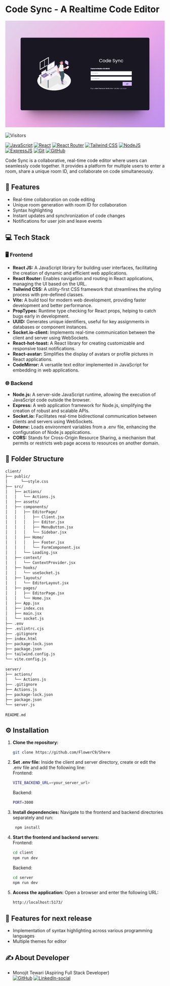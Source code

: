 # Code Sync - A Realtime Code Editor

![screenshot](./screenshots/screenshot.png)

![Visitors](https://api.visitorbadge.io/api/visitors?path=https%3A%2F%2Fgithub.com%2Fsahilatahar%2FCode-Sync&label=Repo%20Views&countColor=%2337d67a&labelStyle=upper)

[![JavaScript](https://img.shields.io/badge/JavaScript-323330?style=for-the-badge&logo=javascript&logoColor=F7DF1E)]()
[![React](https://img.shields.io/badge/React-20232A?style=for-the-badge&logo=react&logoColor=61DAFB)]()
[![React Router](https://img.shields.io/badge/React_Router-CA4245?style=for-the-badge&logo=react-router&logoColor=white)]()
[![Tailwind CSS](https://img.shields.io/badge/Tailwind_CSS-38B2AC?style=for-the-badge&logo=tailwind-css&logoColor=white)]()
[![NodeJS](https://img.shields.io/badge/Node.js-43853D?style=for-the-badge&logo=node.js&logoColor=white)]()
[![ExpressJS](https://img.shields.io/badge/Express.js-404D59?style=for-the-badge)]()
[![Git](https://img.shields.io/badge/GIT-E44C30?style=for-the-badge&logo=git&logoColor=white)]()
[![GitHub](https://img.shields.io/badge/GitHub-100000?style=for-the-badge&logo=github&logoColor=white)]()

Code Sync is a collaborative, real-time code editor where users can seamlessly code together. It provides a platform for multiple users to enter a room, share a unique room ID, and collaborate on code simultaneously.

## 🔮 Features
- Real-time collaboration on code editing
- Unique room generation with room ID for collaboration
- Syntax highlighting
- Instant updates and synchronization of code changes
- Notifications for user join and leave events

## 💻 Tech Stack
### 🖥️ Frontend
- **React JS:** A JavaScript library for building user interfaces, facilitating the creation of dynamic and efficient web applications.
- **React Router:** Enables navigation and routing in React applications, managing the UI based on the URL.
- **Tailwind CSS:** A utility-first CSS framework that streamlines the styling process with pre-defined classes.
- **Vite:** A build tool for modern web development, providing faster development and better performance.
- **PropTypes:** Runtime type checking for React props, helping to catch bugs early in development.
- **UUID:** Generates unique identifiers, useful for key assignments in databases or component instances.
- **Socket.io-client:** Implements real-time communication between the client and server using WebSockets.
- **React-hot-toast:** A React library for creating customizable and responsive toast notifications.
- **React-avatar:** Simplifies the display of avatars or profile pictures in React applications.
- **CodeMirror:** A versatile text editor implemented in JavaScript for embedding in web applications.

### 🌐 Backend
- **Node.js:** A server-side JavaScript runtime, allowing the execution of JavaScript code outside the browser.
- **Express:** A web application framework for Node.js, simplifying the creation of robust and scalable APIs.
- **Socket.io:** Facilitates real-time bidirectional communication between clients and servers using WebSockets.
- **Dotenv:** Loads environment variables from a .env file, enhancing the configuration of Node.js applications.
- **CORS:** Stands for Cross-Origin Resource Sharing, a mechanism that permits or restricts web page access to resources on another domain.


## 📂 Folder Structure
```
client/
├── public/
│      └──style.css
├── src/
│   ├── actions/
│   │   └── Actions.js
│   ├── assets/
│   ├── components/
│   │   ├── EditorPage/
│   │   │   ├── Client.jsx
│   │   │   ├── Editor.jsx
│   │   │   ├── MenuButton.jsx
│   │   │   └── Sidebar.jsx
│   │   ├── Home/
│   │   │   ├── Footer.jsx
│   │   │   └── FormComponent.jsx
│   │   └── Loading.jsx
│   ├── context/
│   │   └── ContextProvider.jsx
│   ├── hooks/
│   │   └── useSocket.js
│   ├── layouts/
│   │   └── EditorLayout.jsx
│   ├── pages/
│   │   ├── EditorPage.jsx
│   │   └── Home.jsx
│   ├── App.jsx
│   ├── index.css
│   ├── main.jsx
│   └── socket.js
├── .env
├── .eslintrc.cjs
├── .gitignore
├── index.html
├── package-lock.json
├── package.json
├── tailwind.config.js
└── vite.config.js

server/
├── actions/
│   └── Actions.js
├── .gitignore
├── Actions.js
├── package-lock.json
├── package.json
└── server.js

README.md
```

## ⚙️ Installation
1. **Clone the repository:**
   ```bash
   git clone https://github.com/FlowerC9/Shere
   ```
2. **Set .env file:**
    Inside the client and server directory, create or edit the .env file and add the following line:  
    Frontend:
    ```bash
    VITE_BACKEND_URL=<your_server_url>
    ```
    Backend:
    ```bash
    PORT=3000
    ```

1. **Install dependencies:**
    Navigate to the frontend and backend directories separately and run:
   ```bash
    npm install
   ```
2. **Start the frontend and backend servers:**  
    Frontend:
    ```bash
    cd client
    npm run dev
    ```
    Backend:  
    ```bash
    cd server
    npm run dev
    ```
3. **Access the application:**
   Open a browser and enter the following URL:
   ```bash
   http://localhost:5173/
   ```

## 🔮 Features for next release
- Implementation of syntax highlighting across various programming languages 
- Multiple themes for editor


## ✍️ About Developer
- Monojit Tewari (Aspiring Full Stack Developer)    
[![GitHub](https://img.shields.io/badge/GitHub-100000.svg?style=for-the-badge&logo=github&logoColor=white)](https://github.com/FlowerC9)
[![LinkedIn-social](https://img.shields.io/badge/linkedin-%230077B5.svg?style=for-the-badge&logo=linkedin&logoColor=white)](https://linkedin.com/in/Monojit-Tewari)